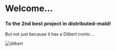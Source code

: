 # Welcome...
### To the 2nd best project in distributed-mald!

But not just because it has a Dilbert comic...

![dilbert](https://qph.ec.quoracdn.net/main-qimg-c2780eede155f6e214f1ffea2e8d62da)